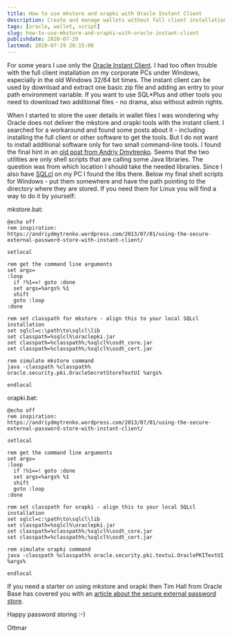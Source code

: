 ```yaml
---
title: How to use mkstore and orapki with Oracle Instant Client
description: Create and manage wallets without full client installation
tags: [oracle, wallet, script]
slug: how-to-use-mkstore-and-orapki-with-oracle-instant-client
publishdate: 2020-07-29
lastmod: 2020-07-29 20:15:00
---
```


For some years I use only the [Oracle Instant Client](https://www.oracle.com/database/technologies/instant-client.html). I had too often trouble with the full client installation on my corporate PCs under Windows, especially in the old Windows 32/64 bit times. The instant client can be used by download and extract one basic zip file and adding an entry to your path environment variable. If you want to use SQL*Plus and other tools you need to download two additional files - no drama, also without admin rights.

When I started to store the user details in wallet files I was wondering why Oracle does not deliver the mkstore and orapki tools with the instant client. I searched for a workaround and found some posts about it - including installing the full client or other software to get the tools. But I do not want to install additional software only for two small command-line tools. I found the final hint in an [old post from Andriy Dmytrenko](https://andriydmytrenko.wordpress.com/2013/07/01/using-the-secure-external-password-store-with-instant-client/). Seems that the two utilities are only shell scripts that are calling some Java libraries. The question was from which location I should take the needed libraries. Since I also have [SQLcl](https://www.oracle.com/database/technologies/appdev/sqlcl.html) on my PC I found the libs there. Below my final shell scripts for Windows - put them somewhere and have the path pointing to the directory where they are stored. If you need them for Linux you will find a way to do it by yourself:

mkstore.bat:

```
@echo off
rem inspiration: https://andriydmytrenko.wordpress.com/2013/07/01/using-the-secure-external-password-store-with-instant-client/

setlocal

rem get the command line arguments
set args=
:loop
  if !%1==! goto :done
  set args=%args% %1
  shift
  goto :loop
:done

rem set classpath for mkstore - align this to your local SQLcl installation
set sqlcl=c:\path\to\sqlcl\lib
set classpath=%sqlcl%\oraclepki.jar
set classpath=%classpath%;%sqlcl%\osdt_core.jar
set classpath=%classpath%;%sqlcl%\osdt_cert.jar

rem simulate mkstore command
java -classpath %classpath% oracle.security.pki.OracleSecretStoreTextUI %args%

endlocal
```

orapki.bat:

```
@echo off
rem inspiration: https://andriydmytrenko.wordpress.com/2013/07/01/using-the-secure-external-password-store-with-instant-client/

setlocal

rem get the command line arguments
set args=
:loop
  if !%1==! goto :done
  set args=%args% %1
  shift
  goto :loop
:done

rem set classpath for orapki - align this to your local SQLcl installation
set sqlcl=c:\path\to\sqlcl\lib
set classpath=%sqlcl%\oraclepki.jar
set classpath=%classpath%;%sqlcl%\osdt_core.jar
set classpath=%classpath%;%sqlcl%\osdt_cert.jar

rem simulate orapki command
java -classpath %classpath% oracle.security.pki.textui.OraclePKITextUI %args%

endlocal
```

If you need a starter on using mkstore and orapki then Tim Hall from Oracle Base has covered you with an [article about the secure external password store](https://oracle-base.com/articles/10g/secure-external-password-store-10gr2).

Happy password storing :-)

Ottmar
